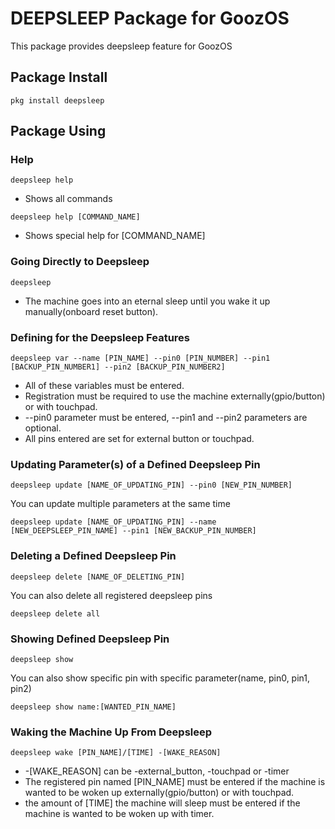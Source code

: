 # DEEPSLEEP Package for GoozOS
This package provides deepsleep feature for GoozOS
## Package Install
```shell
pkg install deepsleep
```
## Package Using

### Help
```shell
deepsleep help
```
* Shows all commands
```shell
deepsleep help [COMMAND_NAME]
```
* Shows special help for [COMMAND_NAME]

### Going Directly to Deepsleep
```shell
deepsleep
```
* The machine goes into an eternal sleep until you wake it up manually(onboard reset button).

### Defining for the Deepsleep Features
```shell
deepsleep var --name [PIN_NAME] --pin0 [PIN_NUMBER] --pin1 [BACKUP_PIN_NUMBER1] --pin2 [BACKUP_PIN_NUMBER2]
```
* All of these variables must be entered.
* Registration must be required to use the machine externally(gpio/button) or with touchpad.
* --pin0 parameter must be entered, --pin1 and --pin2 parameters are optional.
* All pins entered are set for external button or touchpad.

### Updating Parameter(s) of a Defined Deepsleep Pin
```shell
deepsleep update [NAME_OF_UPDATING_PIN] --pin0 [NEW_PIN_NUMBER]
``` 
You can update multiple parameters at the same time
```shell
deepsleep update [NAME_OF_UPDATING_PIN] --name [NEW_DEEPSLEEP_PIN_NAME] --pin1 [NEW_BACKUP_PIN_NUMBER]
```

### Deleting a Defined Deepsleep Pin
```shell
deepsleep delete [NAME_OF_DELETING_PIN]
```
You can also delete all registered deepsleep pins
```shell
deepsleep delete all
```

### Showing Defined Deepsleep Pin
```shell
deepsleep show
```
You can also show specific pin with specific parameter(name, pin0, pin1, pin2)
```shell
deepsleep show name:[WANTED_PIN_NAME]
```

### Waking the Machine Up From Deepsleep
```shell 
deepsleep wake [PIN_NAME]/[TIME] -[WAKE_REASON]
```
* -[WAKE_REASON] can be -external_button, -touchpad or -timer
* The registered pin named [PIN_NAME] must be entered if the machine is wanted to be woken up externally(gpio/button) or with touchpad.
* the amount of [TIME] the machine will sleep must be entered if the machine is wanted to be woken up with timer.
